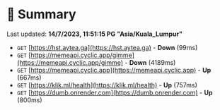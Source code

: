 # 📖 Summary
Last updated: **14/7/2023, 11:51:15 PG "Asia/Kuala_Lumpur"**

- `GET` [https://hst.aytea.ga](https://hst.aytea.ga) - **Down** (99ms)
- `GET` [https://memeapi.cyclic.app/gimme](https://memeapi.cyclic.app/gimme) - **Down** (4189ms)
- `GET` [https://memeapi.cyclic.app](https://memeapi.cyclic.app) - **Up** (667ms)
- `GET` [https://klik.ml/health](https://klik.ml/health) - **Up** (757ms)
- `GET` [https://dumb.onrender.com](https://dumb.onrender.com) - **Up** (800ms)
